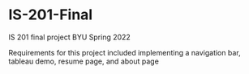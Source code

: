 # IS-201-Final
IS 201 final project BYU Spring 2022

Requirements for this project included implementing a navigation bar, tableau demo, resume page, and about page
